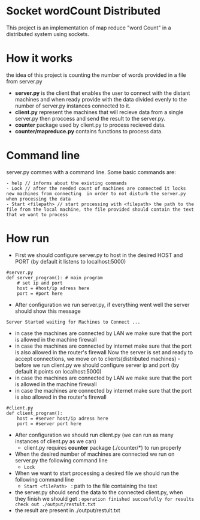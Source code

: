 # Socket wordCount Distributed
This project is an implementation of map reduce "word Count" in a distributed system using sockets.
# How it works
the idea of this project is counting the number of words provided in a file from server.py
- **server.py** is the client that enables the user to connect with the distant machines and when ready provide with the data divided evenly to the number of server.py instances connected to it.
- **client.py** represent the machines that will recieve data from a single server.py then proccess and send the result to the server.py.
- **counter**  package used by client.py to process recieved data.
 - **counter/mapreduce.py** contains functions to process data.
# Command line
server.py commes with a command line.
Some basic  commands are:
```
- help // informs about the existing commands
- Lock // after the needed count of machines are connected it locks new machines from connecting  in order to not disturb the server.py when processing the data
- Start <filepath> // start processing with <filepath> the path to the file from the local machine, the file provided should contain the text that we want to process
```
# How run
- First we should configure server.py to host in the desired HOST and PORT (by default it listens to localhost:5000)
```
#server.py
def server_program(): # main program
    # set ip and port
    host = #host/ip adress here
    port = #port here
```
- After configuration we run server.py, if everything went well the server should show  this message 
```
Server Started waiting for Machines to Connect ...
```
 - in case the machines are connected by LAN we make sure that the port is allowed in the machine firewall
 - in case the machines are connected by internet make sure that the port is also allowed in the router's firewall
Now the server is set and ready to accept connections, we move on to clients(distributed machines)
-before we run client.py we should configure server ip and port (by default it points on localhost:5000)
 - in case the machines are connected by LAN we make sure that the port is allowed in the machine firewall
 - in case the machines are connected by internet make sure that the port is also allowed in the router's firewall
```
#client.py
def client_program():
    host = #server host/ip adress here
    port = #server port here  
```
- After configuration we should run client.py (we can run as many instances of client.py as we can)
  - client.py requires **counter** package (./counter/*) to run properly
- When the desired  number of machines are connected we run on server.py the following command line
  - ```Lock ```
- When we want to start processing a desired file we should run the following command line
  - ```Start <filePath> ``` <filePath> : path to the file containing the text
- the server.py should send the data to the connected client.py, when they finish we should get : ```operation finished succesfully for results check out ./output/restult.txt```
- the result are present in ./output/restult.txt
